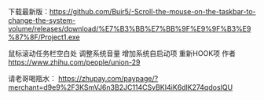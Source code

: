 下载最新版：https://github.com/Buir5/-Scroll-the-mouse-on-the-taskbar-to-change-the-system-volume/releases/download/%E7%B3%BB%E7%BB%9F%E9%9F%B3%E9%87%8F/Project1.exe

鼠标滚动任务栏空白处 调整系统音量
增加系统自启动项
重新HOOK项
作者 https://www.zhihu.com/people/union-29

请老哥喝瓶水：
https://zhupay.com/paypage/?merchant=d9e9%2F3KSmVJ6n3B2JC114CSvBKI4iK6dlK274qdosIQU
